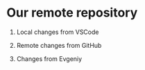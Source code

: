 # Our remote repository

1. Local changes from VSCode

2. Remote changes from GitHub

3. Changes from Evgeniy
